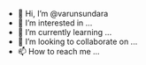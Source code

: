 - 👋 Hi, I’m @varunsundara
- 👀 I’m interested in ...
- 🌱 I’m currently learning ...
- 💞️ I’m looking to collaborate on ...
- 📫 How to reach me ...

<!---
varunsundara/varunsundara is a ✨ special ✨ repository because its `README.md` (this file) appears on your GitHub profile.
You can click the Preview link to take a look at your changes.
--->
